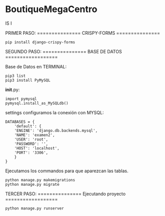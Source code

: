 # BoutiqueMegaCentro
IS I

PRIMER PASO: 
===============          CRISPY-FORMS          ===============

	pip install django-crispy-forms

SEGUNDO PASO:
===============         BASE DE DATOS          ==================

Base de Datos en TERMINAL:

	pip3 list
	pip3 install PyMySQL
	

__init__.py:

	import pymysql
	pymysql.install_as_MySQLdb()

settings configuramos la conexión con MYSQL:

	DATABASES = {
	    'default': {
		'ENGINE': 'django.db.backends.mysql',
		'NAME': 'examen2',
		'USER': 'root',
		'PASSWORD': '',
		'HOST': 'localhost',
		'PORT': '3306',
		}
	}

Ejecutamos los commandos para que aparezcan las tablas. 

	python manage.py makemigrations
	python manage.py migrate
  
TERCER PASO:
===============        Ejecutando proyecto        ==================

	python manage.py runserver
